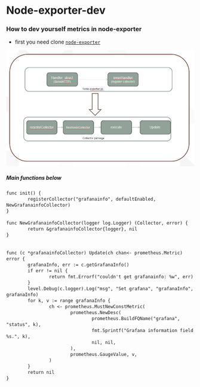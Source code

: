 Node-exporter-dev
================

### How to dev yourself metrics in node-exporter
* first you need clone [`node-exporter`](https://github.com/prometheus/node_exporter "git clone https://github.com/prometheus/node_exporter.git")

![](./node-exporter.png)

##### Main functions below
```golang
func init() {
        registerCollector("grafanainfo", defaultEnabled, NewGrafanainfoCollector)
}

func NewGrafanainfoCollector(logger log.Logger) (Collector, error) {
        return &grafanainfoCollector{logger}, nil
}


func (c *grafanainfoCollector) Update(ch chan<- prometheus.Metric) error {
        grafanaInfo, err := c.getGrafanaInfo()
        if err != nil {
                return fmt.Errorf("couldn't get grafanainfo: %w", err)
        }
        level.Debug(c.logger).Log("msg", "Set grafana", "grafanaInfo", grafanaInfo)
        for k, v := range grafanaInfo {
                ch <- prometheus.MustNewConstMetric(
                        prometheus.NewDesc(
                                prometheus.BuildFQName("grafana", "status", k),
                                fmt.Sprintf("Grafana information field %s.", k),
                                nil, nil,
                        ),
                        prometheus.GaugeValue, v,
                )
        }
        return nil
}
```
